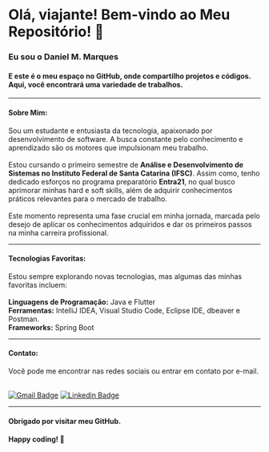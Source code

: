 # Olá, viajante! Bem-vindo ao Meu Repositório! 👋
### Eu sou o Daniel M. Marques
#### E este é o meu espaço no GitHub, onde compartilho projetos e códigos. Aqui, você encontrará uma variedade de trabalhos.

-----

#### Sobre Mim:

 Sou um estudante e entusiasta da tecnologia, apaixonado por desenvolvimento de software. A busca constante pelo conhecimento e aprendizado são os motores que impulsionam meu trabalho.<br/>
 <br/>Estou cursando o primeiro semestre de <b>Análise e Desenvolvimento de Sistemas no Instituto Federal de Santa Catarina (IFSC)</b>. Assim como, tenho dedicado esforços no programa preparatório <b>Entra21</b>, no qual busco aprimorar minhas hard e soft skills, além de adquirir conhecimentos práticos relevantes para o mercado de trabalho. <br/>
 <br/>Este momento representa uma fase crucial em minha jornada, marcada pelo desejo de aplicar os conhecimentos adquiridos e dar os primeiros passos na minha carreira profissional.<br/>

 -----

 #### Tecnologias Favoritas:
 
 Estou sempre explorando novas tecnologias, mas algumas das minhas favoritas incluem: <br/>
 <br/><b>Linguagens de Programação:</b> Java e Flutter
 <br/><b>Ferramentas:</b> IntelliJ IDEA, Visual Studio Code, Eclipse IDE, dbeaver e Postman.
 <br/><b>Frameworks:</b> Spring Boot

 -----
 
#### Contato:

Você pode me encontrar nas redes sociais ou entrar em contato por e-mail.
<br/> <br/>

[![Gmail Badge](https://img.shields.io/badge/-danielmarianomarquespr@gmail.com-c14438?style=flat-square&logo=Gmail&logoColor=white&link=mailto:danielmarianomarquespr@gmail.com)](mailto:danielmarianomarquespr@gmail.com)
[![Linkedin Badge](https://img.shields.io/badge/-DanielMarianoMarques-blue?style=flat-square&logo=Linkedin&logoColor=white&link=https://www.linkedin.com/in/daniel-mariano-marques/)](https://www.linkedin.com/in/daniel-mariano-marques/)

-----

#### Obrigado por visitar meu GitHub.

#### Happy coding! 🚀
